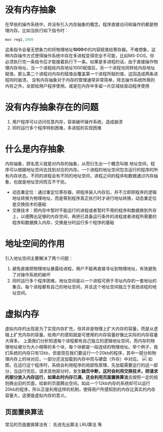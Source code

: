 # 没有内存抽象
在早些的操作系统中，并没有引入内存抽象的概念。程序直接访问和操作的都是物理内存。比如当执行如下指令时：
```powershell
mov reg1,1000
```
这条指令会毫无想象力的将物理地址**1000**中的内容赋值给寄存器。不难想象，这种内存操作方式使得操作系统中存在多进程变得完全不可能，比如MS-DOS，你必须执行完一条指令后才能接着执行下一条。如果是多进程的话，由于直接操作物理内存地址，当一个进程给内存地址1000赋值后，另一个进程也同样给内存地址赋值，那么第二个进程对内存的赋值会覆盖第一个进程所赋的值，这回造成两条进程同时崩溃。
没有内存抽象对于内存的管理通常非常简单，除去操作系统所用的内存之外，全部给用户程序使用。或是在内存中多留一片区域给驱动程序使用
# 没有内存抽象存在的问题

1. 用户程序可以访问任意内存，容易破坏操作系统，造成崩溃
2. 同时运行多个程序特别困难，多进程的实现困难
# 什么是内存抽象
内存抽象，顾名思义就是对内存的抽象，从而衍生出一个概念叫做 地址空间，程序可以根据地址空间去找到对应的内存。一个进程的地址空间包含运行的程序的所有内存状态。不同的进程会有不同的地址空间，进程之间的程序和数据通过内存抽象，也就是地址空间而互不干扰。

- 动态重定位：通过重定位寄存器，把程序装入内存后，并不立即把程序的逻辑地址转换为物理地址，而是等到程序真正执行时才进行地址转换，动态重定位是交换技术的基础
- 交换技术：把内存中暂时不能运行的进程或者暂时不用的程序和数据换到外存上，以便腾出足够的内存空间，再把已具备运行条件的进程或者进程所需要的程序和数据换入内存，交换是分时运行多个程序的基础
# 地址空间的作用
引入地址空间主要解决了两个问题：

1. 避免直接把物理地址暴露给进程，用户不能再直接寻址到物理地址，有效避免了对操作系统的破坏
2. 同时运行多个程序困难，地址空间是以一个进程可用于寻址内存的一套地址的集合。每个进程都有自己的地址空间，并且这个地址空间独立于其他进程的地址空间。

# 虚拟内存
虚拟内存的出现是为了实现内存扩充，但并非是物理上扩大内存的容量，而是从逻辑上扩充内存的容量。给用户的感知就是可使用的内存容量好像比实际的内存容量大得多。
上面我们分析知道每个进程都有自己独立的逻辑地址空间，而内存的物理地址被分为大小相等的多个块，每个块都是一段连续的物理地址。举个例子，我们系统的内存只有12kb，但是现在我们要运行一个20kb的程序，其中一部分和物理内存上的块对应，一部分还没加载到内存中而与硬盘（外存）中对应。
![](http://starrylixu.oss-cn-beijing.aliyuncs.com/193db79632bb3593546aa9d7898d3db8.jpeg)
如图，在运行这个程序时，系统会利用程序的局部性原理，先加载需要运行的这一部分，当运行完后，请求其他部分时，发生**缺页中断，**这时会利用交换技术，把请求的部分放入内存运行，如果此时内存已满，还会利用**页面置换算法**去按照一定的规则换出旧的页面，给新的页面腾出空间。如此一个12kb内存的系统却可以运行20kb的程序，所以正是利用这样的机制，使得用户所感知到的内存比真实的内存容量大，这便是虚拟内存的意义。
## 页面置换算法
常见的页面置换算法有：
先进先出算法
LRU算法
等

